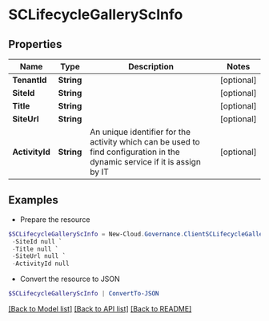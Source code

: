# SCLifecycleGalleryScInfo
## Properties

Name | Type | Description | Notes
------------ | ------------- | ------------- | -------------
**TenantId** | **String** |  | [optional] 
**SiteId** | **String** |  | [optional] 
**Title** | **String** |  | [optional] 
**SiteUrl** | **String** |  | [optional] 
**ActivityId** | **String** | An unique identifier for the activity which can be used to find configuration in the dynamic service if it is assign by IT | [optional] 

## Examples

- Prepare the resource
```powershell
$SCLifecycleGalleryScInfo = New-Cloud.Governance.ClientSCLifecycleGalleryScInfo  -TenantId null `
 -SiteId null `
 -Title null `
 -SiteUrl null `
 -ActivityId null
```

- Convert the resource to JSON
```powershell
$SCLifecycleGalleryScInfo | ConvertTo-JSON
```

[[Back to Model list]](../README.md#documentation-for-models) [[Back to API list]](../README.md#documentation-for-api-endpoints) [[Back to README]](../README.md)


